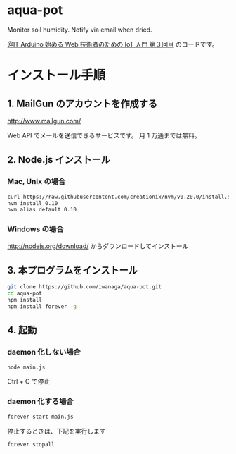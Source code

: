 aqua-pot
========

Monitor soil humidity. Notify via email when dried.

[@IT Arduino 始める Web 技術者のための IoT 入門 第３回目](http://www.atmarkit.co.jp/ait/articles/1408/01/news019.html) のコードです。

# インストール手順
## 1. MailGun のアカウントを作成する
http://www.mailgun.com/

Web API でメールを送信できるサービスです。
月 1 万通までは無料。

## 2. Node.js インストール
### Mac, Unix の場合
```bash
curl https://raw.githubusercontent.com/creationix/nvm/v0.20.0/install.sh | bash
nvm install 0.10
nvm alias default 0.10
```

### Windows の場合
http://nodejs.org/download/ からダウンロードしてインストール

## 3. 本プログラムをインストール
```bash
git clone https://github.com/iwanaga/aqua-pot.git
cd aqua-pot
npm install
npm install forever -g
```

## 4. 起動
### daemon 化しない場合
```bash
node main.js
```
Ctrl + C で停止

### daemon 化する場合
```bash
forever start main.js
```
停止するときは、下記を実行します
```bash
forever stopall
```
